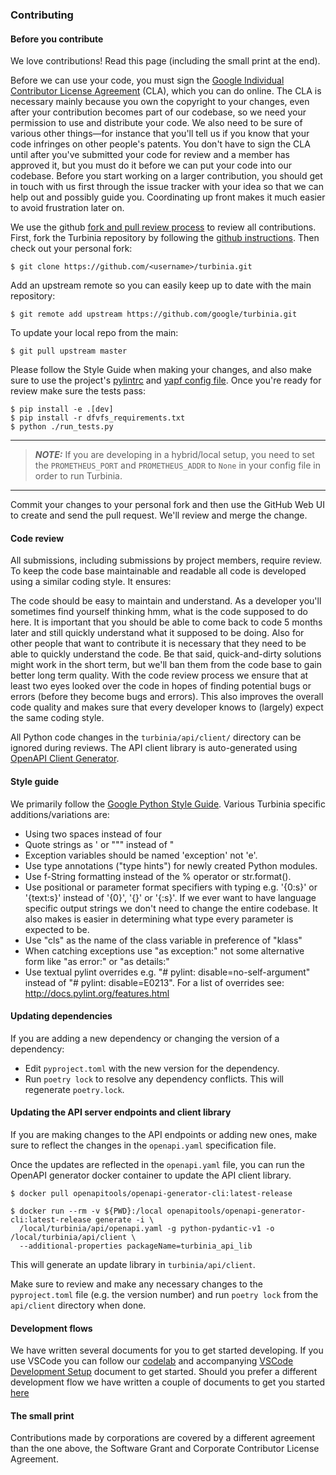 ### Contributing

#### Before you contribute

We love contributions! Read this page (including the small print at the end).

Before we can use your code, you must sign the
[Google Individual Contributor License Agreement](https://developers.google.com/open-source/cla/individual?csw=1)
(CLA), which you can do online. The CLA is necessary mainly because you own the
copyright to your changes, even after your contribution becomes part of our
codebase, so we need your permission to use and distribute your code. We also
need to be sure of various other things—for instance that you'll tell us if you
know that your code infringes on other people's patents. You don't have to sign
the CLA until after you've submitted your code for review and a member has
approved it, but you must do it before we can put your code into our codebase.
Before you start working on a larger contribution, you should get in touch with
us first through the issue tracker with your idea so that we can help out and
possibly guide you. Coordinating up front makes it much easier to avoid
frustration later on.

We use the github
[fork and pull review process](https://docs.github.com/en/pull-requests/collaborating-with-pull-requests/proposing-changes-to-your-work-with-pull-requests/about-pull-requests)
to review all contributions. First, fork the Turbinia repository by following
the [github instructions](https://docs.github.com/en/get-started/quickstart/fork-a-repo).
Then check out your personal fork:

    $ git clone https://github.com/<username>/turbinia.git

Add an upstream remote so you can easily keep up to date with the main
repository:

    $ git remote add upstream https://github.com/google/turbinia.git

To update your local repo from the main:

    $ git pull upstream master

Please follow the Style Guide when making your changes, and also make sure to
use the project's
[pylintrc](https://github.com/google/turbinia/blob/master/.pylintrc)
and
[yapf config file](https://github.com/google/turbinia/blob/master/.style.yapf).
Once you're ready for review make sure the tests pass:

    $ pip install -e .[dev]
    $ pip install -r dfvfs_requirements.txt
    $ python ./run_tests.py


----
>  **_NOTE:_** If you are developing in a hybrid/local setup, you need to 
set the `PROMETHEUS_PORT` and `PROMETHEUS_ADDR` to `None` in your config file
in order to run Turbinia. 
----

Commit your changes to your personal fork and then use the GitHub Web UI to
create and send the pull request. We'll review and merge the change.

#### Code review

All submissions, including submissions by project members, require review. To
keep the code base maintainable and readable all code is developed using a
similar coding style. It ensures:

The code should be easy to maintain and understand. As a developer you'll
sometimes find yourself thinking hmm, what is the code supposed to do here. It
is important that you should be able to come back to code 5 months later and
still quickly understand what it supposed to be doing. Also for other people
that want to contribute it is necessary that they need to be able to quickly
understand the code. Be that said, quick-and-dirty solutions might work in the
short term, but we'll ban them from the code base to gain better long term
quality. With the code review process we ensure that at least two eyes looked
over the code in hopes of finding potential bugs or errors (before they become
bugs and errors). This also improves the overall code quality and makes sure
that every developer knows to (largely) expect the same coding style.

All Python code changes in the ```turbinia/api/client/``` directory can be
ignored during reviews. The API client library is auto-generated using
[OpenAPI Client Generator](https://github.com/OpenAPITools/openapi-generator).

#### Style guide

We primarily follow the
[Google Python Style Guide](https://google.github.io/styleguide/pyguide.html).
Various Turbinia specific additions/variations are:

*   Using two spaces instead of four
*   Quote strings as ' or """ instead of "
*   Exception variables should be named 'exception' not 'e'.
*   Use type annotations ("type hints") for newly created Python modules.
*   Use f-String formatting instead of the % operator or str.format().
*   Use positional or parameter format specifiers with typing e.g. '{0:s}' or
    '{text:s}' instead of '{0}', '{}' or '{:s}'. If we ever want to have
    language specific output strings we don't need to change the entire
    codebase. It also makes is easier in determining what type every parameter
    is expected to be.
*   Use "cls" as the name of the class variable in preference of "klass"
*   When catching exceptions use "as exception:" not some alternative form like
    "as error:" or "as details:"
*   Use textual pylint overrides e.g. "# pylint: disable=no-self-argument"
    instead of "# pylint: disable=E0213". For a list of overrides see:
    http://docs.pylint.org/features.html

#### Updating dependencies

If you are adding a new dependency or changing the version of a dependency:

*   Edit ```pyproject.toml``` with the new version for the dependency.
*   Run ```poetry lock``` to resolve any dependency conflicts. This will regenerate ```poetry.lock```.

#### Updating the API server endpoints and client library

If you are making changes to the API endpoints or adding new ones, make sure to
reflect the changes in the ```openapi.yaml``` specification file.

Once the updates are reflected in the ```openapi.yaml``` file, you can run the
OpenAPI generator docker container to update the API client library.

    $ docker pull openapitools/openapi-generator-cli:latest-release

    $ docker run --rm -v ${PWD}:/local openapitools/openapi-generator-cli:latest-release generate -i \
      /local/turbinia/api/openapi.yaml -g python-pydantic-v1 -o /local/turbinia/api/client \
      --additional-properties packageName=turbinia_api_lib

This will generate an update library in ```turbinia/api/client```.

Make sure to review and make any necessary changes to the ```pyproject.toml``` file
(e.g. the version number) and run ```poetry lock``` from the ```api/client``` directory when done.

#### Development flows

We have written several documents for you to get started developing. If you use VSCode you can 
follow our [codelab](turbinia-codelab-analyser.md) and accompanying [VSCode Development Setup](develop-minikube.md) document to get started. 
Should you prefer a different development flow we have written a couple of documents to get you started [here](https://turbinia.readthedocs.io/en/latest/developer/index.html) 

#### The small print

Contributions made by corporations are covered by a different agreement than the
one above, the Software Grant and Corporate Contributor License Agreement.

